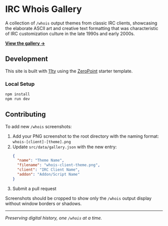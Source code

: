 # IRC Whois Gallery

A collection of `/whois` output themes from classic IRC clients, showcasing the elaborate ASCII art and creative text formatting that was characteristic of IRC customization culture in the late 1990s and early 2000s.

**[View the gallery →](https://retlehs.github.io/irc-whois-gallery/)**

## Development

This site is built with [11ty](https://11ty.dev/) using the [ZeroPoint](https://github.com/MWDelaney/ZeroPoint) starter template.

### Local Setup

```bash
npm install
npm run dev
```

## Contributing

To add new `/whois` screenshots:

1. Add your PNG screenshot to the root directory with the naming format: `whois-[client]-[theme].png`
2. Update `src/data/gallery.json` with the new entry:
   ```json
   {
     "name": "Theme Name",
     "filename": "whois-client-theme.png",
     "client": "IRC Client Name",
     "addon": "Addon/Script Name"
   }
   ```
3. Submit a pull request

Screenshots should be cropped to show only the `/whois` output display without window borders or shadows.

---

*Preserving digital history, one `/whois` at a time.*

